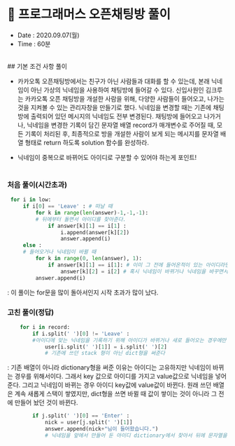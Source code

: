 # 🎀 프로그래머스 오픈채팅방 풀이
- Date : 2020.09.07(월)
- Time : 60분
<br>
## 기본 조건 사항 풀이

- 카카오톡 오픈채팅방에서는 친구가 아닌 사람들과 대화를 할 수 있는데, 본래 닉네임이 아닌 가상의 닉네임을 사용하여 채팅방에 들어갈 수 있다. 신입사원인 김크루는 카카오톡 오픈 채팅방을 개설한 사람을 위해, 다양한 사람들이 들어오고, 나가는 것을 지켜볼 수 있는 관리자창을 만들기로 했다. 닉네임을 변경할 때는 기존에 채팅방에 출력되어 있던 메시지의 닉네임도 전부 변경된다. 채팅방에 들어오고 나가거나, 닉네임을 변경한 기록이 담긴 문자열 배열 record가 매개변수로 주어질 때, 모든 기록이 처리된 후, 최종적으로 방을 개설한 사람이 보게 되는 메시지를 문자열 배열 형태로 return 하도록 solution 함수를 완성하라.

- 닉네임이 중복으로 바뀌어도 아이디로 구분할 수 있어야 하는게 포인트!
<br><br>
### 처음 풀이(시간초과)
```python
 for i in low:
     if i[0] == 'Leave' : # 떠날 때
         for k in range(len(answer)-1,-1,-1):
         # 뒤에부터 돌면서 아이디를 찾아준다.
             if answer[k][1] == i[1] :
                 i.append(answer[k][2])
                 answer.append(i)
     else :
     # 들어오거나 닉네임이 바뀔 때
         for k in range(0, len(answer), 1):
             if answer[k][1] == i[1]: # 이미 그 전에 들어온적이 있는 아이디라면
                 answer[k][2] = i[2] # 혹시 닉네임이 바뀌거나 닉네임을 바꾸면서 들어왔을 수 있으니 그 전 닉네임을 다 바꿔준다.
         answer.append(i)
```
: 이 풀이는 for문을 많이 돌아서인지 시작 초과가 많이 났다.

### 고친 풀이(정답)
```python
    for i in record:
        if i.split(' ')[0] != 'Leave' :
        #아이디에 맞는 닉네임을 기록하기 위해 아이디가 바뀌거나 새로 들어오는 경우에만 기록을 해야한다. 그래서 Leave는 배제한 if문으로 처리한다.
            user[i.split(' ')[1]] = i.split(' ')[2]
            # 기존에 쓰던 stack 형이 아닌 dict형을 써준다
```
: 기존 배열이 아니라 dictionary형을 써준 이유는 아이디는 고유하지만 닉네임이 바뀌는 경우를 위해서이다. 그래서 key 값으로 아이디를 가지고 value값으로 닉네임을 넣어준다. 그리고 닉네임이 바뀌는 경우 아이디 key값에 value값이 바뀐다. 원래 쓰던 배열은 계속 새롭게 스택이 쌓였지만, dict형을 쓰면 바뀔 때 값이 쌓이는 것이 아니라 그 전에 만들어 놨던 것이 바뀐다.

```python
        if j.split(' ')[0] == 'Enter' :
            nick = user[j.split(' ')[1]]
            answer.append(nick+"님이 들어왔습니다.")
            # 닉네임을 앞에서 만들어 둔 아이디 dictionary에서 찾아서 뒤에 문자열을 붙여서 출력해주면 된다.
```